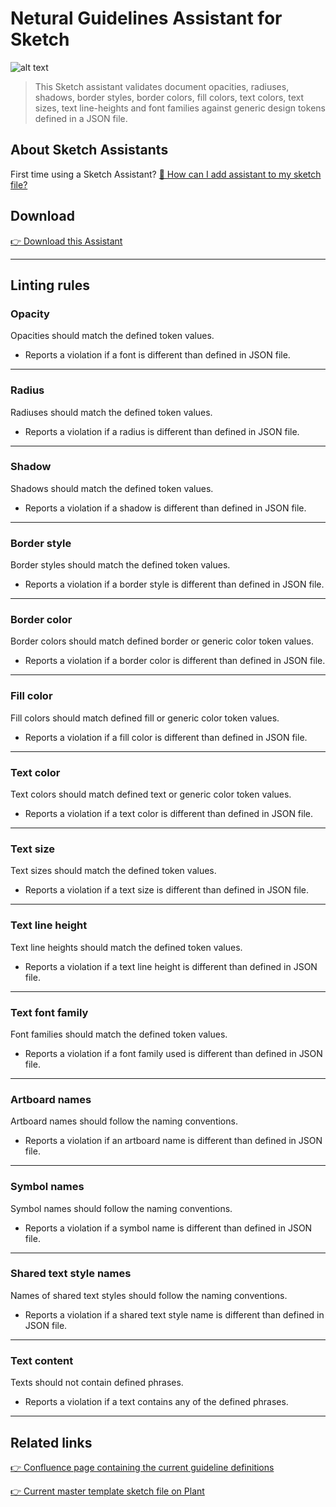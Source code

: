 # Netural Guidelines Assistant for Sketch

![alt text](https://www.netural.com/images/favicon-96x96.png)

> This Sketch assistant validates document opacities, radiuses, shadows, border styles, border
> colors, fill colors, text colors, text sizes, text line-heights and font families against generic
> design tokens defined in a JSON file.

## About Sketch Assistants

First time using a Sketch Assistant?
[🤔 How can I add assistant to my sketch file?](https://www.sketch.com/docs/assistants/#adding-an-assistant-from-a-url-or-file)

## Download

[👉 Download this Assistant](https://registry.npmjs.org/netural-guidelines-assistant/-/netural-guidelines-assistant-1.0.1.tgz)

---

## Linting rules

<h3>Opacity</h3>

Opacities should match the defined token values.

- Reports a violation if a font is different than defined in JSON file.

---

<h3>Radius</h3>

Radiuses should match the defined token values.

- Reports a violation if a radius is different than defined in JSON file.

---

<h3>Shadow</h3>

Shadows should match the defined token values.

- Reports a violation if a shadow is different than defined in JSON file.

---

<h3>Border style</h3>

Border styles should match the defined token values.

- Reports a violation if a border style is different than defined in JSON file.

---

<h3>Border color</h3>

Border colors should match defined border or generic color token values.

- Reports a violation if a border color is different than defined in JSON file.

---

<h3>Fill color</h3>

Fill colors should match defined fill or generic color token values.

- Reports a violation if a fill color is different than defined in JSON file.

---

<h3>Text color</h3>

Text colors should match defined text or generic color token values.

- Reports a violation if a text color is different than defined in JSON file.

---

<h3>Text size</h3>

Text sizes should match the defined token values.

- Reports a violation if a text size is different than defined in JSON file.

---

<h3>Text line height</h3>

Text line heights should match the defined token values.

- Reports a violation if a text line height is different than defined in JSON file.

---

<h3>Text font family</h3>

Font families should match the defined token values.

- Reports a violation if a font family used is different than defined in JSON file.

---

<h3>Artboard names</h3>

Artboard names should follow the naming conventions.

- Reports a violation if an artboard name is different than defined in JSON file.

---

<h3>Symbol names</h3>

Symbol names should follow the naming conventions.

- Reports a violation if a symbol name is different than defined in JSON file.

---

<h3>Shared text style names</h3>

Names of shared text styles should follow the naming conventions.

- Reports a violation if a shared text style name is different than defined in JSON file.

---

<h3>Text content</h3>

Texts should not contain defined phrases.

- Reports a violation if a text contains any of the defined phrases.

---

## Related links

[👉 Confluence page containing the current guideline definitions](https://netural.atlassian.net/wiki/spaces/UX/pages/1419608224/Sketch+File+Aufbau+-+Guidlines)

[👉 Current master template sketch file on Plant](https://projects.plantapp.io/p/42589)
